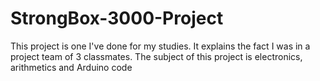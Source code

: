 # StrongBox-3000-Project
This project is one I've done for my studies. It explains the fact I was in a project team of 3 classmates. The subject of this project is electronics, arithmetics and Arduino code
